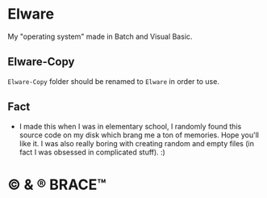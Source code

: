 # Elware
My "operating system" made in Batch and Visual Basic.

## Elware-Copy
`Elware-Copy` folder should be renamed to `Elware` in order to use.

## Fact
- I made this when I was in elementary school, I randomly found this source code on my disk which brang me a ton of memories. Hope you'll like it. I was also really boring with creating random and empty files (in fact I was obsessed in complicated stuff). :)


# © & ® BRACE™
